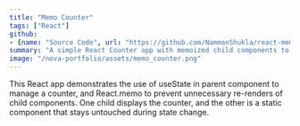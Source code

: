 ```yaml
---
title: "Memo Counter"
tags: ["React"]
github: 
- {name: "Source Code", url: "https://github.com/NammanShukla/react-memo-counter"}
summary: "A simple React Counter app with memoized child components to optimize re-renders"
image: "/nova-portfolio/assets/memo_counter.png"
---
```


This React app demonstrates the use of useState in parent component to manage a counter, and React.memo to prevent unnecessary re-renders of child components. One child displays the counter, and the other is a static component that stays untouched during state change.
